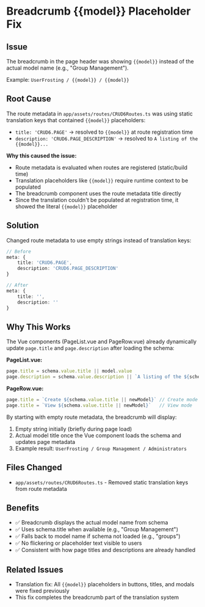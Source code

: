 # Breadcrumb {{model}} Placeholder Fix

## Issue
The breadcrumb in the page header was showing `{{model}}` instead of the actual model name (e.g., "Group Management"). 

Example: `UserFrosting / {{model}} / {{model}}`

## Root Cause
The route metadata in `app/assets/routes/CRUD6Routes.ts` was using static translation keys that contained `{{model}}` placeholders:
- `title: 'CRUD6.PAGE'` → resolved to `{{model}}` at route registration time
- `description: 'CRUD6.PAGE_DESCRIPTION'` → resolved to `A listing of the {{model}}...`

**Why this caused the issue:**
- Route metadata is evaluated when routes are registered (static/build time)
- Translation placeholders like `{{model}}` require runtime context to be populated
- The breadcrumb component uses the route metadata title directly
- Since the translation couldn't be populated at registration time, it showed the literal `{{model}}` placeholder

## Solution
Changed route metadata to use empty strings instead of translation keys:

```typescript
// Before
meta: {
    title: 'CRUD6.PAGE',
    description: 'CRUD6.PAGE_DESCRIPTION'
}

// After
meta: {
    title: '',
    description: ''
}
```

## Why This Works
The Vue components (PageList.vue and PageRow.vue) already dynamically update `page.title` and `page.description` after loading the schema:

**PageList.vue:**
```typescript
page.title = schema.value.title || model.value
page.description = schema.value.description || `A listing of the ${schema.value.title || model.value}...`
```

**PageRow.vue:**
```typescript
page.title = `Create ${schema.value.title || newModel}` // Create mode
page.title = `View ${schema.value.title || newModel}`   // View mode
```

By starting with empty route metadata, the breadcrumb will display:
1. Empty string initially (briefly during page load)
2. Actual model title once the Vue component loads the schema and updates page metadata
3. Example result: `UserFrosting / Group Management / Administrators`

## Files Changed
- `app/assets/routes/CRUD6Routes.ts` - Removed static translation keys from route metadata

## Benefits
- ✅ Breadcrumb displays the actual model name from schema
- ✅ Uses schema.title when available (e.g., "Group Management")
- ✅ Falls back to model name if schema not loaded (e.g., "groups")
- ✅ No flickering or placeholder text visible to users
- ✅ Consistent with how page titles and descriptions are already handled

## Related Issues
- Translation fix: All `{{model}}` placeholders in buttons, titles, and modals were fixed previously
- This fix completes the breadcrumb part of the translation system
